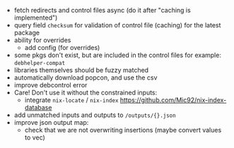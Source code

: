 - fetch redirects and control files async (do it after "caching is implemented")
- query field `checksum` for validation of control file (caching)
  for the latest package 
- ability for overrides
	- add config (for overrides)
- some pkgs don't exist, but are included in the control files for example: `debhelper-compat`
- libraries themselves should be fuzzy matched
- automatically download popcon, and use the csv
- improve debcontrol error
- Care! Don't use it without the constrained inputs:
	- integrate `nix-locate` / `nix-index`
	https://github.com/Mic92/nix-index-database
- add unmatched inputs and outputs to `/outputs/{}.json`
- improve json output map:
	- check that we are not overwriting insertions (maybe convert values to vec)
